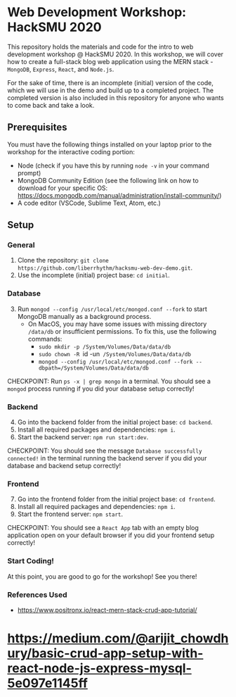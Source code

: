 # Web Development Workshop: HackSMU 2020
This repository holds the materials and code for the intro to web development workshop @ HackSMU 2020. In this workshop, we will cover how to create a full-stack blog web application using the MERN stack - `MongoDB`, `Express`, `React`, and `Node.js`. 

For the sake of time, there is an incomplete (initial) version of the code, which we will use in the demo and build up to a completed project. The completed version is also included in this repository for anyone who wants to come back and take a look.

## Prerequisites
You must have the following things installed on your laptop prior to the workshop for the interactive coding portion:
* Node (check if you have this by running `node -v` in your command prompt)
* MongoDB Community Edition (see the following link on how to download for your specific OS: https://docs.mongodb.com/manual/administration/install-community/)
* A code editor (VSCode, Sublime Text, Atom, etc.)

## Setup

### General
1. Clone the repository: `git clone https://github.com/liberrhythm/hacksmu-web-dev-demo.git`.
2. Use the incomplete (initial) project base: `cd initial`.

### Database
3. Run `mongod --config /usr/local/etc/mongod.conf --fork` to start MongoDB manually as a background process.
    * On MacOS, you may have some issues with missing directory `/data/db` or insufficient permissions. To fix this, use the following commands:
        - `sudo mkdir -p /System/Volumes/Data/data/db`
        - `sudo chown -R `id -un` /System/Volumes/Data/data/db`
        - `mongod --config /usr/local/etc/mongod.conf --fork --dbpath=/System/Volumes/Data/data/db`

CHECKPOINT: Run `ps -x | grep mongo` in a terminal. You should see a `mongod` process running if you did your database setup correctly!

### Backend
4. Go into the backend folder from the initial project base: `cd backend`.
5. Install all required packages and dependencies: `npm i`.
6. Start the backend server: `npm run start:dev`.

CHECKPOINT: You should see the message `Database successfully connected!` in the terminal running the backend server if you did your database and backend setup correctly!

### Frontend
7. Go into the frontend folder from the initial project base: `cd frontend`.
8. Install all required packages and dependencies: `npm i`.
9. Start the frontend server: `npm start`.

CHECKPOINT: You should see a `React App` tab with an empty blog application open on your default browser if you did your frontend setup correctly!

### Start Coding!
At this point, you are good to go for the workshop! See you there!

### References Used
* https://www.positronx.io/react-mern-stack-crud-app-tutorial/
# https://medium.com/@arijit_chowdhury/basic-crud-app-setup-with-react-node-js-express-mysql-5e097e1145ff
